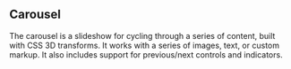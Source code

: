 ## Carousel

The carousel is a slideshow for cycling through a series of content, built with CSS 3D
transforms. It works with a series of images, text, or custom markup. It also includes support
for previous/next controls and indicators.
